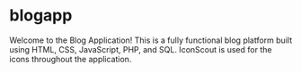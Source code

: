 # blogapp
Welcome to the Blog Application! This is a fully functional blog platform built using HTML, CSS, JavaScript, PHP, and SQL. IconScout is used for the icons throughout the application.
